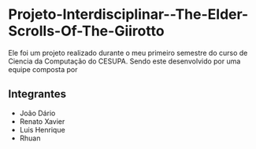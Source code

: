 # Projeto-Interdisciplinar--The-Elder-Scrolls-Of-The-Giirotto
Ele foi um projeto realizado durante o meu primeiro semestre do curso de Ciencia da Computação do CESUPA.
Sendo este desenvolvido por uma equipe composta por

## Integrantes
- João Dário
- Renato Xavier
- Luis Henrique
- Rhuan
